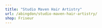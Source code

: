 ```yaml
---
title: "Studio Maven Hair Artistry"
url: /abingdon/studio-maven-hair-artistry/
shop: Friseur
---
```

